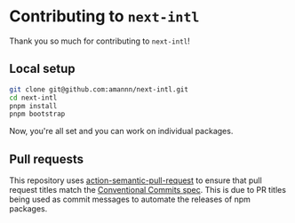 # Contributing to `next-intl`

Thank you so much for contributing to `next-intl`!

## Local setup

```sh
git clone git@github.com:amannn/next-intl.git
cd next-intl
pnpm install
pnpm bootstrap
```

Now, you're all set and you can work on individual packages.

## Pull requests

This repository uses [action-semantic-pull-request](https://github.com/amannn/action-semantic-pull-request) to ensure that pull request titles match the [Conventional Commits spec](https://www.conventionalcommits.org/en/v1.0.0/). This is due to PR titles being used as commit messages to automate the releases of npm packages.
